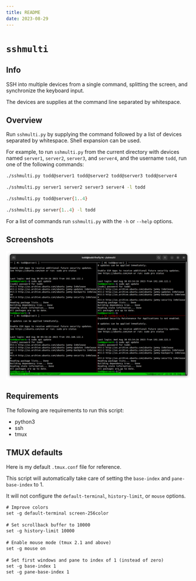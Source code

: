 ```yaml
---
title: README
date: 2023-08-29
---
```


# `sshmulti`


## Info

SSH into multiple devices from a single command, splitting the screen, and synchronize the keyboard input.

The devices are supplies at the command line separated by whitespace.


## Overview

Run `sshmulti.py` by supplying the command followed by a list of devices separated by whitespace. Shell expansion can be used.

For example, to run `sshmulti.py` from the current directory with devices named `server1`, `server2`, `server3`, and `server4`, and the username `todd`, run one of the following commands:

```bash
./sshmulti.py todd@server1 todd@server2 todd@server3 todd@server4
```

```bash
./sshmulti.py server1 server2 server3 server4 -l todd
```

```bash
./sshmulti.py todd@server{1..4}
```

```bash
./sshmulti.py server{1..4} -l todd
```

For a list of commands run `sshmulti.py` with the `-h` or `--help` options.


## Screenshots

![Logged into multiple devices and typing the same commands once](https://raw.githubusercontent.com/toddwint/sshmulti/main/docs/figures/sshmulti.py.1.png)


## Requirements

The following are requirements to run this script:

- python3
- ssh
- tmux


## TMUX defaults

Here is my default `.tmux.conf` file for reference.

This script will automatically take care of setting the `base-index` and `pane-base-index` to 1.

It will not configure the `default-terminal`, `history-limit`, or `mouse` options.

```
# Improve colors
set -g default-terminal screen-256color

# Set scrollback buffer to 10000
set -g history-limit 10000

# Enable mouse mode (tmux 2.1 and above)
set -g mouse on

# Set first windows and pane to index of 1 (instead of zero)
set -g base-index 1
set -g pane-base-index 1
```
